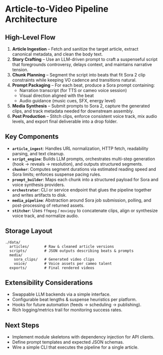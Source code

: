 # Article-to-Video Pipeline Architecture

## High-Level Flow
1. **Article Ingestion** – Fetch and sanitize the target article, extract canonical metadata, and clean the body text.
2. **Story Crafting** – Use an LLM-driven prompt to craft a suspenseful script that foregrounds controversy, delays context, and maintains narrative tension.
3. **Chunk Planning** – Segment the script into beats that fit Sora 2 clip constraints while keeping VO cadence and transitions natural.
4. **Prompt Packaging** – For each beat, produce a Sora prompt containing:
   - Narration transcript (for TTS or cameo voice session)
   - Visual direction aligned with the beat
   - Audio guidance (music cues, SFX, energy level)
5. **Media Synthesis** – Submit prompts to Sora 2, capture the generated clips, and track metadata needed for downstream assembly.
6. **Post Production** – Stitch clips, enforce consistent voice track, mix audio levels, and export final deliverable into a drop folder.

## Key Components
- **`article_ingest`**: Handles URL normalization, HTTP fetch, readability parsing, and text cleanup.
- **`script_engine`**: Builds LLM prompts, orchestrates multi-step generation (hook → reveals → resolution), and outputs structured segments.
- **`chunker`**: Computes segment durations via estimated reading speed and Sora limits; enforces suspense pacing rules.
- **`prompt_builder`**: Maps each chunk into a structured payload for Sora and voice synthesis providers.
- **`orchestrator`**: CLI or service endpoint that glues the pipeline together and writes artifacts to disk.
- **`media_pipeline`**: Abstraction around Sora job submission, polling, and post-processing of returned assets.
- **`stitcher`**: Uses `ffmpeg` / `moviepy` to concatenate clips, align or synthesize voice track, and normalize audio.

## Storage Layout
```
./data/
  articles/       # Raw & cleaned article versions
  scripts/        # JSON outputs describing beats & prompts
  media/
    sora_clips/   # Generated video clips
    voice/        # Voice assets per cameo talent
  exports/        # Final rendered videos
```

## Extensibility Considerations
- Swappable LLM backends via a simple interface.
- Configurable beat lengths & suspense heuristics per platform.
- Hooks for future automation (feeds → scheduling → publishing).
- Rich logging/metrics trail for monitoring success rates.

## Next Steps
- Implement module skeletons with dependency injection for API clients.
- Define prompt templates and expected JSON schemas.
- Wire a simple CLI that executes the pipeline for a single article.
